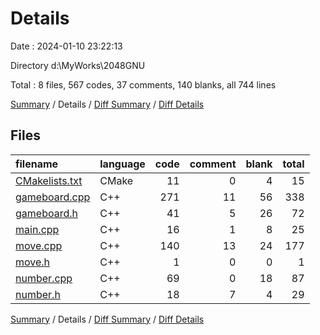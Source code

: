 # Details

Date : 2024-01-10 23:22:13

Directory d:\\MyWorks\\2048GNU

Total : 8 files,  567 codes, 37 comments, 140 blanks, all 744 lines

[Summary](results.md) / Details / [Diff Summary](diff.md) / [Diff Details](diff-details.md)

## Files
| filename | language | code | comment | blank | total |
| :--- | :--- | ---: | ---: | ---: | ---: |
| [CMakelists.txt](/CMakelists.txt) | CMake | 11 | 0 | 4 | 15 |
| [gameboard.cpp](/gameboard.cpp) | C++ | 271 | 11 | 56 | 338 |
| [gameboard.h](/gameboard.h) | C++ | 41 | 5 | 26 | 72 |
| [main.cpp](/main.cpp) | C++ | 16 | 1 | 8 | 25 |
| [move.cpp](/move.cpp) | C++ | 140 | 13 | 24 | 177 |
| [move.h](/move.h) | C++ | 1 | 0 | 0 | 1 |
| [number.cpp](/number.cpp) | C++ | 69 | 0 | 18 | 87 |
| [number.h](/number.h) | C++ | 18 | 7 | 4 | 29 |

[Summary](results.md) / Details / [Diff Summary](diff.md) / [Diff Details](diff-details.md)